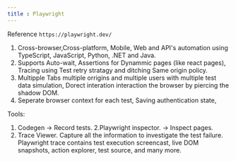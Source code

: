 ```yaml
---
title : Playwright
---
```


Reference `https://playwright.dev/`

1. Cross-browser,Cross-platform, Mobile, Web and API's automation using TypeScript, JavaScript, Python, .NET and Java.
2. Supports Auto-wait, Assertions for Dynammic pages (like react pages), Tracing using Test retry stratagy and ditching Same origin policy.
3. Multipple Tabs multiple orrigins and multiple users with multiple test data simulation, Dorect interation interaction the browser by piercing the shadow DOM.
4. Seperate browser context for each test, Saving authentication state,

Tools:
1. Codegen -> Record tests.
2.Playwright inspector. -> Inspect pages.
3. Trace Viewer. Capture all the information to investigate the test failure. Playwright trace contains test execution screencast, live DOM snapshots, action explorer, test source, and many more.

